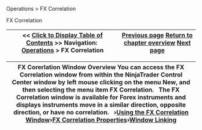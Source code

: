 ﻿
Operations > FX Correlation

FX Correlation

| << [Click to Display Table of Contents](fx-correlation.md) >> **Navigation:**     [Operations](operations-1.md) > FX Correlation | [Previous page](window_linking-1.md) [Return to chapter overview](operations-1.md) [Next page](using-the-fx-correlation-windo-1.md) |
| --- | --- |

| FX Corerlation Window Overview You can access the FX Correlation window from within the NinjaTrader Control Center window by left mouse clicking on the menu New, and then selecting the menu item FX Correlation.   The FX Correlation window is available for Forex instruments and displays instruments move in a similar direction, opposite direction, or have no correlation.   ›[Using the FX Correlation Window](using-the-fx-correlation-windo-1.md)›[FX Correlation Properties](fx-correlation-properties-1.md)›[Window Linking](window-linking-fx-correlation-1.md) |
| --- |
